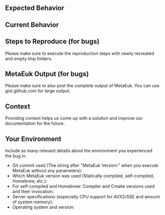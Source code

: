 ## Expected Behavior

## Current Behavior

## Steps to Reproduce (for bugs)
Please make sure to execute the reproduction steps with newly recreated and empty tmp folders.

## MetaEuk Output (for bugs)
Please make sure to also post the complete output of MetaEuk. You can use gist.github.com for large output.

## Context
Providing context helps us come up with a solution and improve our documentation for the future.

## Your Environment
Include as many relevant details about the environment you experienced the bug in.
* Git commit used (The string after "MetaEuk Version:" when you execute MetaEuk without any parameters):
* Which MetaEuk version was used (Statically-compiled, self-compiled, Homebrew, etc.):
* For self-compiled and Homebrew: Compiler and Cmake versions used and their invocation:
* Server specifications (especially CPU support for AVX2/SSE and amount of system memory):
* Operating system and version:
